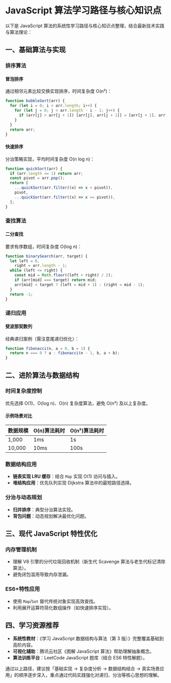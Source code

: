 # JavaScript 算法学习路径与核心知识点

以下是 JavaScript 算法的系统性学习路径与核心知识点整理，结合最新技术实践与算法理论：

## 一、基础算法与实现

### 排序算法

#### 冒泡排序

通过相邻元素比较交换实现排序，时间复杂度 O(n²)：

```javascript
function bubbleSort(arr) {
  for (let i = 0; i < arr.length; i++) {
    for (let j = 0; j < arr.length - i - 1; j++) {
      if (arr[j] > arr[j + 1]) [arr[j], arr[j + 1]] = [arr[j + 1], arr[j]];
    }
  }
  return arr;
}
```

#### 快速排序

分治策略实现，平均时间复杂度 O(n log n)：

```javascript
function quickSort(arr) {
  if (arr.length <= 1) return arr;
  const pivot = arr.pop();
  return [
    ...quickSort(arr.filter((x) => x < pivot)),
    pivot,
    ...quickSort(arr.filter((x) => x >= pivot)),
  ];
}
```

### 查找算法

#### 二分查找

要求有序数组，时间复杂度 O(log n)：

```javascript
function binarySearch(arr, target) {
  let left = 0,
    right = arr.length - 1;
  while (left <= right) {
    const mid = Math.floor((left + right) / 2);
    if (arr[mid] === target) return mid;
    arr[mid] < target ? (left = mid + 1) : (right = mid - 1);
  }
  return -1;
}
```

### 递归应用

#### 斐波那契数列

经典递归案例（需注意尾递归优化）：

```javascript
function fibonacci(n, a = 0, b = 1) {
  return n === 0 ? a : fibonacci(n - 1, b, a + b);
}
```

## 二、进阶算法与数据结构

### 时间复杂度控制

优先选择 O(1)、O(log n)、O(n) 复杂度算法，避免 O(n²) 及以上复杂度。

#### 示例场景对比

| 数据规模 | O(n)算法耗时 | O(n²)算法耗时 |
| -------- | ------------ | ------------- |
| 1,000    | 1ms          | 1s            |
| 10,000   | 10ms         | 100s          |

### 数据结构应用

- **链表实现 LRU 缓存**：结合 `Map` 实现 O(1) 访问与插入。
- **堆结构应用**：优先队列实现 Dijkstra 算法中的最短路径选择。

### 分治与动态规划

- **归并排序**：典型分治算法实现。
- **背包问题**：动态规划解决最优化问题。

## 三、现代 JavaScript 特性优化

### 内存管理机制

- 理解 V8 引擎的分代垃圾回收机制（新生代 Scavenge 算法与老生代标记清除算法）。
- 避免闭包滥用导致内存泄漏。

### ES6+特性应用

- 使用 `Map`/`Set` 替代传统对象实现高效查找。
- 利用展开运算符简化数组操作（如快速排序实现）。

## 四、学习资源推荐

- **系统性教材**：《学习 JavaScript 数据结构与算法（第 3 版）》完整覆盖基础到高阶内容。
- **可视化辅助**：腾讯云社区《图解 JavaScript 算法》帮助理解抽象概念。
- **算法训练平台**：LeetCode JavaScript 题库（结合 ES6 特性解题）。

通过以上路径，建议按「基础实现 → 复杂度分析 → 数据结构结合 → 真实场景应用」的顺序逐步深入，重点通过代码实践强化对递归、分治等核心思想的理解。
